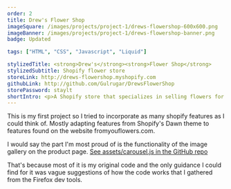 ```yaml
---
order: 2
title: Drew's Flower Shop
imageSquare: /images/projects/project-1/drews-flowershop-600x600.png
imageBanner: /images/projects/project-1/drews-flowershop-banner.png
badge: Updated

tags: ["HTML", "CSS", "Javascript", "Liquid"]

stylizedTitle: <strong>Drew's</strong><strong>Flower Shop</strong>
stylizedSubtitle: Shopify flower store
storeLink: http://drews-flowershop.myshopify.com
githubLink: http://github.com/Gulrugar/DrewsFlowerShop
storePassword: staylt
shortIntro: <p>A Shopify store that specializes in selling flowers for various occasions</p>
---
```


<p>
  This is my first project so I tried to incorporate as many shopify
  features as I could think of. Mostly adapting features from Shopify's
  Dawn theme to features found on the website fromyouflowers.com.
</p>
<p>
  I would say the part I'm most proud of is the functionality of the image
  gallery on the product page.
  <a
    class="github-link"
    href="http://github.com/Gulrugar/DrewsFlowerShop/blob/master/assets/carousel.js"
    target="_blank"
    >See assets/carousel.js in the GitHub repo</a
  >
</p>
<p>
  That's because most of it is my original code and the only guidance I
  could find for it was vague suggestions of how the code works that I
  gathered from the Firefox dev tools.
</p>
